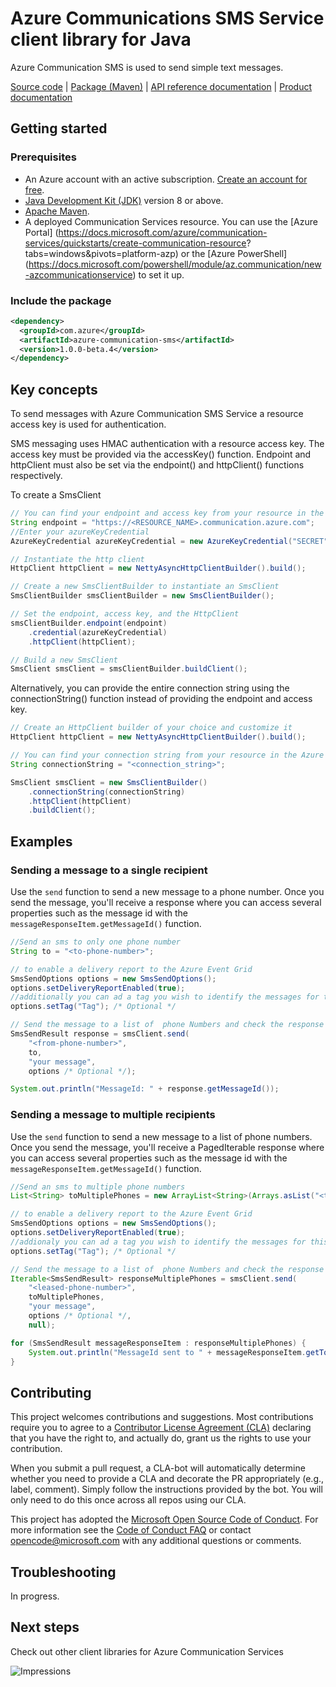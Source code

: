 # Azure Communications SMS Service client library for Java

Azure Communication SMS is used to send simple text messages.

[Source code][source] | [Package (Maven)][package] | [API reference documentation][api_documentation]
| [Product documentation][product_docs]

## Getting started

### Prerequisites

- An Azure account with an active subscription. [Create an account for free](https://azure.microsoft.com/free/?WT.mc_id=A261C142F).
- [Java Development Kit (JDK)](https://docs.microsoft.com/java/azure/jdk/?view=azure-java-stable) version 8 or above.
- [Apache Maven](https://maven.apache.org/download.cgi).
- A deployed Communication Services resource. You can use the [Azure Portal]
(https://docs.microsoft.com/azure/communication-services/quickstarts/create-communication-resource?
tabs=windows&pivots=platform-azp) or the [Azure PowerShell]
(https://docs.microsoft.com/powershell/module/az.communication/new-azcommunicationservice) to set it up.

### Include the package

[//]: # ({x-version-update-start;com.azure:azure-communication-sms;current})
```xml
<dependency>
  <groupId>com.azure</groupId>
  <artifactId>azure-communication-sms</artifactId>
  <version>1.0.0-beta.4</version> 
</dependency>
```

## Key concepts

To send messages with Azure Communication SMS Service a resource access key is used 
for authentication. 

SMS messaging uses HMAC authentication with a resource access key. The access key must be provided
via the accessKey() function. Endpoint and httpClient must also be set via the endpoint() and httpClient()
functions respectively.

To create a SmsClient
<!-- embedme src/samples/java/com/azure/communication/sms/samples/quickstart/ReadmeSamples.java#L23-L40 -->
```java
// You can find your endpoint and access key from your resource in the Azure Portal
String endpoint = "https://<RESOURCE_NAME>.communication.azure.com";
//Enter your azureKeyCredential
AzureKeyCredential azureKeyCredential = new AzureKeyCredential("SECRET");

// Instantiate the http client
HttpClient httpClient = new NettyAsyncHttpClientBuilder().build();

// Create a new SmsClientBuilder to instantiate an SmsClient
SmsClientBuilder smsClientBuilder = new SmsClientBuilder();

// Set the endpoint, access key, and the HttpClient
smsClientBuilder.endpoint(endpoint)
    .credential(azureKeyCredential)
    .httpClient(httpClient);

// Build a new SmsClient
SmsClient smsClient = smsClientBuilder.buildClient();
```

Alternatively, you can provide the entire connection string using the connectionString() function instead of providing the endpoint and access key. 
<!-- embedme src/samples/java/com/azure/communication/sms/samples/quickstart/ReadmeSamples.java#L44-L53 -->
```java
// Create an HttpClient builder of your choice and customize it
HttpClient httpClient = new NettyAsyncHttpClientBuilder().build();

// You can find your connection string from your resource in the Azure Portal
String connectionString = "<connection_string>";

SmsClient smsClient = new SmsClientBuilder()
    .connectionString(connectionString)
    .httpClient(httpClient)
    .buildClient();
```

## Examples

### Sending a message to a single recipient
Use the `send` function to send a new message to a phone number.
Once you send the message, you'll receive a response where you can access several
properties such as the message id with the `messageResponseItem.getMessageId()` function.

<!-- embedme src/samples/java/com/azure/communication/sms/samples/quickstart/ReadmeSamples.java#L57-L73 -->
```java
//Send an sms to only one phone number
String to = "<to-phone-number>";

// to enable a delivery report to the Azure Event Grid
SmsSendOptions options = new SmsSendOptions();
options.setDeliveryReportEnabled(true);
//additionally you can ad a tag you wish to identify the messages for this tag.
options.setTag("Tag"); /* Optional */

// Send the message to a list of  phone Numbers and check the response for a messages ids
SmsSendResult response = smsClient.send(
    "<from-phone-number>",
    to,
    "your message",
    options /* Optional */);

System.out.println("MessageId: " + response.getMessageId());
```
### Sending a message to multiple recipients
Use the `send` function to send a new message to a list of phone numbers.
Once you send the message, you'll receive a PagedIterable response where you can access several
properties such as the message id with the `messageResponseItem.getMessageId()` function.

<!-- embedme src/samples/java/com/azure/communication/sms/samples/quickstart/ReadmeSamples.java#L78-L97 -->
```java
//Send an sms to multiple phone numbers
List<String> toMultiplePhones = new ArrayList<String>(Arrays.asList("<to-phone-number1>", "<to-phone-number2>"));

// to enable a delivery report to the Azure Event Grid
SmsSendOptions options = new SmsSendOptions();
options.setDeliveryReportEnabled(true);
//addionaly you can ad a tag you wish to identify the messages for this tag.
options.setTag("Tag"); /* Optional */

// Send the message to a list of  phone Numbers and check the response for a messages ids
Iterable<SmsSendResult> responseMultiplePhones = smsClient.send(
    "<leased-phone-number>",
    toMultiplePhones,
    "your message",
    options /* Optional */,
    null);

for (SmsSendResult messageResponseItem : responseMultiplePhones) {
    System.out.println("MessageId sent to " + messageResponseItem.getTo() + ": " + messageResponseItem.getMessageId());
}
```

## Contributing

This project welcomes contributions and suggestions. Most contributions require you to agree to a [Contributor License Agreement (CLA)][cla] declaring that you have the right to, and actually do, grant us the rights to use your contribution.

When you submit a pull request, a CLA-bot will automatically determine whether you need to provide a CLA and decorate the PR appropriately (e.g., label, comment). Simply follow the instructions provided by the bot. You will only need to do this once across all repos using our CLA.

This project has adopted the [Microsoft Open Source Code of Conduct][coc]. For more information see the [Code of Conduct FAQ][coc_faq] or contact [opencode@microsoft.com][coc_contact] with any additional questions or comments.


## Troubleshooting

In progress.

## Next steps

Check out other client libraries for Azure Communication Services

<!-- LINKS -->
[cla]: https://cla.microsoft.com
[coc]: https://opensource.microsoft.com/codeofconduct/
[coc_faq]: https://opensource.microsoft.com/codeofconduct/faq/
[coc_contact]: mailto:opencode@microsoft.com
[product_docs]: https://docs.microsoft.com/azure/communication-services/
[package]: https://search.maven.org/artifact/com.azure/azure-communication-sms
[api_documentation]: https://aka.ms/java-docs
[source]: https://github.com/Azure/azure-sdk-for-java/tree/master/sdk/communication/azure-communication-sms/src

![Impressions](https://azure-sdk-impressions.azurewebsites.net/api/impressions/azure-sdk-for-java%2Feng%2Fazure-communications-sms%2FREADME.png)
